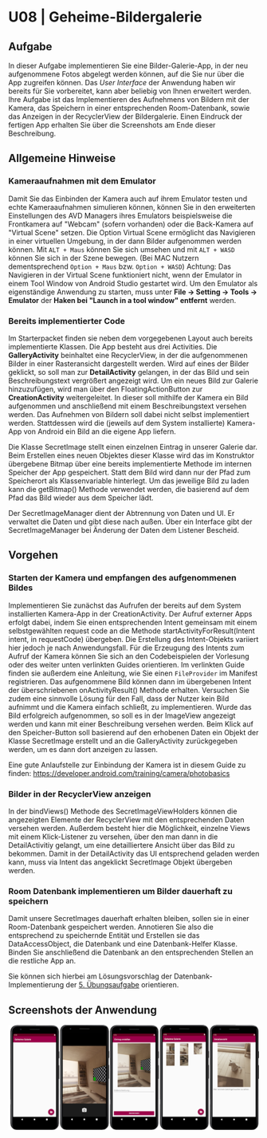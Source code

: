 # U08 | Geheime-Bildergalerie

## Aufgabe

In dieser Aufgabe implementieren Sie eine Bilder-Galerie-App, in der neu aufgenommene Fotos abgelegt werden können, auf die Sie nur über die App zugreifen können. Das _User Interface_ der Anwendung haben wir bereits für Sie vorbereitet, kann aber beliebig von Ihnen erweitert werden. Ihre Aufgabe ist das Implementieren des Aufnehmens von Bildern mit der Kamera, das Speichern in einer entsprechenden Room-Datenbank, sowie das Anzeigen in der RecyclerView der Bildergalerie. Einen Eindruck der fertigen App erhalten Sie über die Screenshots am Ende dieser Beschreibung.

## Allgemeine Hinweise

### Kameraaufnahmen mit dem Emulator

Damit Sie das Einbinden der Kamera auch auf ihrem Emulator testen und echte Kameraaufnahmen simulieren können, können Sie in den erweiterten Einstellungen des AVD Managers ihres Emulators beispielsweise die Frontkamera auf "Webcam" (sofern vorhanden) oder die Back-Kamera auf "Virtual Scene" setzen. Die Option Virtual Scene ermöglicht das Navigieren in einer virtuellen Umgebung, in der dann Bilder aufgenommen werden können. Mit `ALT + Maus` können Sie sich umsehen und mit `ALT + WASD` können Sie sich in der Szene bewegen. (Bei MAC Nutzern dementsprechend `Option + Maus` bzw. `Option + WASD`)
Achtung: Das Navigieren in der Virtual Scene funktioniert nicht, wenn der Emulator in einem Tool Window von Android Studio gestartet wird. Um den Emulator als eigenständige Anwendung zu starten, muss unter **File -> Setting -> Tools -> Emulator** der **Haken bei "Launch in a tool window" entfernt** werden.

### Bereits implementierter Code

Im Starterpacket finden sie neben dem vorgegebenen Layout auch bereits implementierte Klassen. Die App besteht aus drei Activities. Die **GalleryActivity** beinhaltet eine RecyclerView, in der die aufgenommenen Bilder in einer Rasteransicht dargestellt werden. Wird auf eines der Bilder geklickt, so soll man zur **DetailActivity** gelangen, in der das Bild und sein Beschreibungstext vergrößert angezeigt wird. Um ein neues Bild zur Galerie hinzuzufügen, wird man über den FloatingActionButton zur **CreationActivity** weitergeleitet. In dieser soll mithilfe der Kamera ein Bild aufgenommen und anschließend mit einem Beschreibungstext versehen werden. Das Aufnehmen von Bildern soll dabei nicht selbst implementiert werden. Stattdessen wird die (jeweils auf dem System installierte) Kamera-App von Android ein Bild an die eigene App liefern.

Die Klasse SecretImage stellt einen einzelnen Eintrag in unserer Galerie dar. Beim Erstellen eines neuen Objektes dieser Klasse wird das im Konstruktor übergebene Bitmap über eine bereits implementierte Methode im internen Speicher der App gespeichert. Statt dem Bild wird dann nur der Pfad zum Speicherort als Klassenvariable hinterlegt. Um das jeweilige Bild zu laden kann die getBitmap() Methode verwendet werden, die basierend auf dem Pfad das Bild wieder aus dem Speicher lädt. 

Der SecretImageManager dient der Abtrennung von Daten und UI. Er verwaltet die Daten und gibt diese nach außen. Über ein Interface gibt der SecretImageManager bei Änderung der Daten dem Listener Bescheid.

## Vorgehen

### Starten der Kamera und empfangen des aufgenommenen Bildes
Implementieren Sie zunächst das Aufrufen der bereits auf dem System installierten Kamera-App in der CreationActivity. Der Aufruf externer Apps erfolgt dabei, indem Sie einen entsprechenden Intent gemeinsam mit einem selbstgewählten request code an die Methode startActivityForResult(Intent intent, in requestCode) übergeben. Die Erstellung des Intent-Objekts variiert hier jedoch je nach Anwendungsfall. Für die Erzeugung des Intents zum Aufruf der Kamera können Sie sich an den Codebeispielen der Vorlesung oder des weiter unten verlinkten Guides orientieren. Im verlinkten Guide finden sie außerdem eine Anleitung, wie Sie einen `FileProvider` im Manifest registrieren.
Das aufgenommene Bild können dann im übergebenen Intent der überschriebenen onActivityResult() Methode erhalten. Versuchen Sie zudem eine sinnvolle Lösung für den Fall, dass der Nutzer kein Bild aufnimmt und die Kamera einfach schließt, zu implementieren. 
Wurde das Bild erfolgreich aufgenommen, so soll es in der ImageView angezeigt werden und kann mit einer Beschreibung versehen werden. Beim Klick auf den Speicher-Button soll basierend auf den erhobenen Daten ein Objekt der Klasse SecretImage erstellt und an die GalleryActivity zurückgegeben werden, um es dann dort anzeigen zu lassen. 

Eine gute Anlaufstelle zur Einbindung der Kamera ist in diesem Guide zu finden: https://developer.android.com/training/camera/photobasics

### Bilder in der RecyclerView anzeigen

In der bindViews() Methode des SecretImageViewHolders können die angezeigten Elemente der RecyclerView mit den entsprechenden Daten versehen werden. Außerdem besteht hier die Möglichkeit, einzelne Views mit einem Klick-Listener zu versehen, über den man dann in die DetailActivitiy gelangt, um eine detailliertere Ansicht über das Bild zu bekommen. Damit in der DetailActivity das UI entsprechend geladen werden kann, muss via Intent das angeklickt SecretImage Objekt übergeben werden. 

### Room Datenbank implementieren um Bilder dauerhaft zu speichern
Damit unsere SecretImages dauerhaft erhalten bleiben, sollen sie in einer Room-Datenbank gespeichert werden. Annotieren Sie also die entsprechend zu speichernde Entität und Erstellen sie das DataAccessObject, die Datenbank und eine Datenbank-Helfer Klasse. Binden Sie anschließend die Datenbank an den entsprechenden Stellen an die restliche App an.

Sie können sich hierbei am Lösungsvorschlag der Datenbank-Implementierung der [5. Übungsaufgabe](https://android-regensburg.github.io/AssignmentViewer/index.html#Android-Regensburg/U05-Persistente-ToDo-Liste) orientieren. 


## Screenshots der Anwendung

![Screenshots der geheimen-Galerie-App](./docs/screenshots.png)
